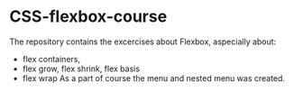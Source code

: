 # CSS-flexbox-course
The repository contains the excercises about Flexbox, aspecially about:
- flex containers,
- flex grow, flex shrink, flex basis
- flex wrap
  As a part of course the menu and nested menu was created.
